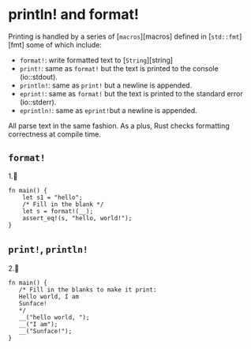 # println! and format!

Printing is handled by a series of [`macros`][macros] defined in [`std::fmt`][fmt]
some of which include:

- `format!`: write formatted text to [`String`][string]
- `print!`: same as `format!` but the text is printed to the console (io::stdout).
- `println!`: same as `print!` but a newline is appended.
- `eprint!`: same as `format!` but the text is printed to the standard error (io::stderr).
- `eprintln!`: same as `eprint!`but a newline is appended.

All parse text in the same fashion. As a plus, Rust checks formatting
correctness at compile time.

## `format!`

1.🌟

```rust,editable
fn main() {
    let s1 = "hello";
    /* Fill in the blank */
    let s = format!(__);
    assert_eq!(s, "hello, world!");
}
```

## `print!`, `println!`

2.🌟

```rust,editable
fn main() {
   /* Fill in the blanks to make it print:
   Hello world, I am
   Sunface!
   */
   __("hello world, ");
   __("I am");
   __("Sunface!");
}
```
